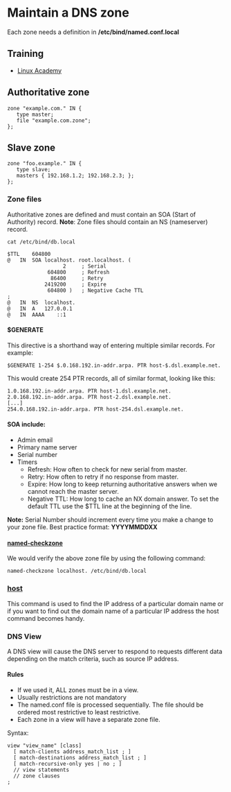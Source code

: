# Maintain a DNS zone
Each zone needs a definition in **/etc/bind/named.conf.local** 

## Training
* [Linux Academy](https://linuxacademy.com/cp/courses/lesson/course/5415/lesson/2/module/428)

## Authoritative zone
```
zone "example.com." IN {
   type master;
   file "example.com.zone";
}; 
```

## Slave zone
```
zone "foo.example." IN {
   type slave;
   masters { 192.168.1.2; 192.168.2.3; };
};
```

### Zone files
Authoritative zones are defined and must contain an SOA (Start of Authority) record. 
**Note**: Zone files should contain an NS (nameserver) record.
```
cat /etc/bind/db.local

$TTL	604800
@	IN	SOA	localhost. root.localhost. (
			      2		; Serial
			 604800		; Refresh
			  86400		; Retry
			2419200		; Expire
			 604800 )	; Negative Cache TTL
;
@	IN	NS	localhost.
@	IN	A	127.0.0.1
@	IN	AAAA	::1
```

#### $GENERATE
This directive is a shorthand way of entering multiple similar records. For example:
```
$GENERATE 1-254 $.0.168.192.in-addr.arpa. PTR host-$.dsl.example.net.
```
This would create 254 PTR records, all of similar format, looking like this:
```
1.0.168.192.in-addr.arpa. PTR host-1.dsl.example.net.
2.0.168.192.in-addr.arpa. PTR host-2.dsl.example.net.
[...]
254.0.168.192.in-addr.arpa. PTR host-254.dsl.example.net.
```

#### SOA include:
* Admin email
* Primary name server
* Serial number
* Timers
  * Refresh: How often to check for new serial from master.
  * Retry: How often to retry if no response from master.
  * Expire: How long to keep returning authoritative answers when we cannot reach the master server.
  * Negative TTL: How long to cache an NX domain answer. To set the default TTL use the $TTL line at the beginning of the line.

**Note:** Serial Number should increment every time you make a change to your zone file. Best practice format: **YYYYMMDDXX**

#### [named-checkzone]()
We would verify the above zone file by using the following command:
```
named-checkzone localhost. /etc/bind/db.local
```

### [host](https://www.geeksforgeeks.org/host-command-in-linux-with-examples/)
This command is used to find the IP address of a particular domain name or if you want to find out the domain name of a particular IP address the host command becomes handy.

### DNS View
A DNS view will cause the DNS server to respond to requests different data depending on the match criteria, such as source IP address.

#### Rules
* If we used it, ALL zones must be in a view.
* Usually restrictions are not mandatory
* The named.conf file is processed sequentially. The file should be ordered most restrictive to least restrictive.
* Each zone in a view will have a separate zone file.

Syntax:
```
view "view_name" [class]
  [ match-clients address_match_list ; ]
  [ match-destinations address_match_list ; ]
  [ match-recursive-only yes | no ; ]
  // view statements
  // zone clauses
;
```